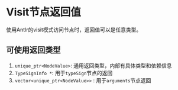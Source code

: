 # Visit节点返回值
使用Antlr的visit模式访问节点时，返回值可以是任意类型。

## 可使用返回类型
1. `unique_ptr<NodeValue>`: 通用返回类型，内部有具体类型和依赖信息
2. `TypeSignInfo *`: 用于`typeSign`节点的返回
3. `vector<unique_ptr<NodeValue>>` : 用于`arguments`节点返回